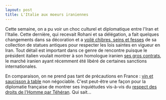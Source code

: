 ```yaml
---
layout: post
title: L'Italie aux moeurs iraniennes
---
```

Cette semaine, on a pu voir un choc culturel et diplomatique entre
l'Iran et l'Italie. Cette dernière, qui recevait Rohani et sa
délégation, a fait quelques changements dans sa décoration et a
[voilé chibres, seins et fesses](http://www.arretsurimages.net/chroniques/2016-01-26/Cachez-ces-quequettes-antiques-que-l-Iranien-Rohani-ne-saurait-voir-id8423)
de sa collection de statues antiques pour respecter les lois saintes en
vigueur en Iran. Tout détail est important dans ce genre de rencontre
puisque le président italien voulait montrer à son homologue iranien
[ses gros contrats](http://www.thelocal.it/20160126/italian-firms-seal-iran-deals-worth-up-to-17-billion),
le marché iranien ayant récemment été libéré de certaines sanctions
internationales.

En comparaison, on ne prend pas tant de précautions en France :
[vin et saucisson à table](http://www.independent.co.uk/news/world/europe/irans-european-tour-french-officials-cancel-diplomatic-lunch-with-visiting-president-hassan-rouhani-a6838181.html)
non négociable. C'est peut-être une façon pour la diplomatie française de montrer
ses inquiétudes vis-à-vis du [respect des droits de l'Homme par Téhéran](http://fr.euronews.com/nocomment/2016/01/29/les-femen-accueillent-rouhani-a-paris/).
Qui sait...
